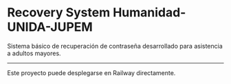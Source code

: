 # Recovery System Humanidad-UNIDA-JUPEM

Sistema básico de recuperación de contraseña desarrollado para asistencia a adultos mayores.

---

Este proyecto puede desplegarse en Railway directamente.

